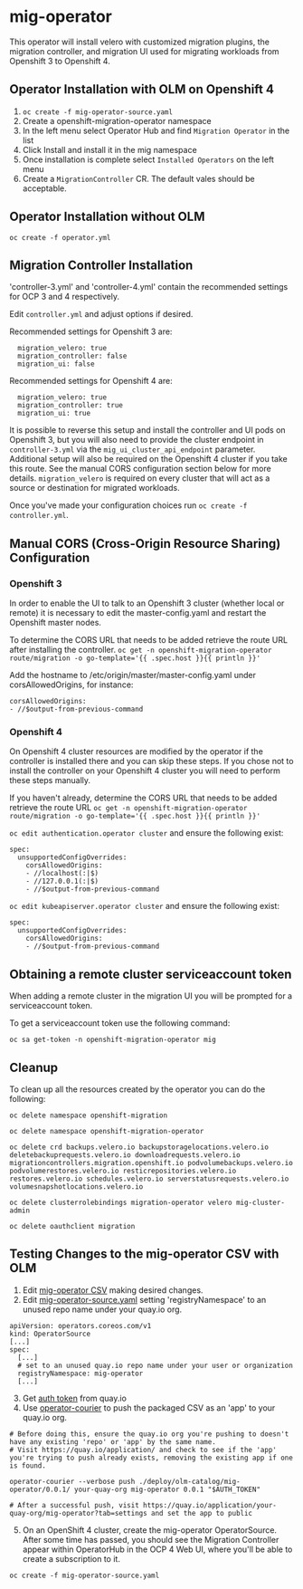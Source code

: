 # mig-operator
This operator will install velero with customized migration plugins, the migration controller, and migration UI used for migrating workloads from Openshift 3 to Openshift 4.

## Operator Installation with OLM on Openshift 4
1. `oc create -f mig-operator-source.yaml`
1. Create a openshift-migration-operator namespace
1. In the left menu select Operator Hub and find `Migration Operator` in the list
1. Click Install and install it in the mig namespace
1. Once installation is complete select `Installed Operators` on the left menu
1. Create a `MigrationController` CR. The default vales should be acceptable.

## Operator Installation without OLM

`oc create -f operator.yml`

## Migration Controller Installation
'controller-3.yml' and 'controller-4.yml' contain the recommended settings for OCP 3 and 4 respectively.

Edit `controller.yml` and adjust options if desired.

Recommended settings for Openshift 3 are:
```
  migration_velero: true
  migration_controller: false
  migration_ui: false
```

Recommended settings for Openshift 4 are:
```
  migration_velero: true
  migration_controller: true
  migration_ui: true
```

It is possible to reverse this setup and install the controller and UI pods on Openshift 3, but you will also need to provide the cluster endpoint in `controller-3.yml` via the `mig_ui_cluster_api_endpoint` parameter. Additional setup will also be required on the Openshift 4 cluster if you take this route. See the manual CORS configuration section below for more details. `migration_velero` is required on every cluster that will act as a source or destination for migrated workloads.

Once you've made your configuration choices run `oc create -f controller.yml`.

## Manual CORS (Cross-Origin Resource Sharing) Configuration

### Openshift 3
In order to enable the UI to talk to an Openshift 3 cluster (whether local or remote) it is necessary to edit the master-config.yaml and restart the Openshift master nodes. 

To determine the CORS URL that needs to be added retrieve the route URL after installing the controller.
`oc get -n openshift-migration-operator route/migration -o go-template='{{ .spec.host }}{{ println }}'`

Add the hostname to /etc/origin/master/master-config.yaml under corsAllowedOrigins, for instance:
```
corsAllowedOrigins:
- //$output-from-previous-command
```

### Openshift 4
On Openshift 4 cluster resources are modified by the operator if the controller is installed there and you can skip these steps. If you chose not to install the controller on your Openshift 4 cluster you will need to perform these steps manually.

If you haven't already, determine the CORS URL that needs to be added retrieve the route URL
`oc get -n openshift-migration-operator route/migration -o go-template='{{ .spec.host }}{{ println }}'`

`oc edit authentication.operator cluster` and ensure the following exist:
```
spec:
  unsupportedConfigOverrides:
    corsAllowedOrigins:
    - //localhost(:|$)
    - //127.0.0.1(:|$)
    - //$output-from-previous-command
```

`oc edit kubeapiserver.operator cluster` and ensure the following exist:
```
spec:
  unsupportedConfigOverrides:
    corsAllowedOrigins:
    - //$output-from-previous-command
```

## Obtaining a remote cluster serviceaccount token
When adding a remote cluster in the migration UI you will be prompted for a serviceaccount token.

To get a serviceaccount token use the following command:
```
oc sa get-token -n openshift-migration-operator mig
```

## Cleanup
To clean up all the resources created by the operator you can do the following:
```
oc delete namespace openshift-migration

oc delete namespace openshift-migration-operator

oc delete crd backups.velero.io backupstoragelocations.velero.io deletebackuprequests.velero.io downloadrequests.velero.io migrationcontrollers.migration.openshift.io podvolumebackups.velero.io podvolumerestores.velero.io resticrepositories.velero.io restores.velero.io schedules.velero.io serverstatusrequests.velero.io volumesnapshotlocations.velero.io

oc delete clusterrolebindings migration-operator velero mig-cluster-admin

oc delete oauthclient migration
```

## Testing Changes to the mig-operator CSV with OLM
1. Edit [mig-operator CSV](https://github.com/fusor/mig-operator/blob/master/deploy/olm-catalog/mig-operator/0.0.1/mig-operator.v0.0.1.clusterserviceversion.yaml) making desired changes.
2. Edit [mig-operator-source.yaml](https://github.com/fusor/mig-operator/blob/master/mig-operator-source.yaml) setting 'registryNamespace' to an unused repo name under your quay.io org.
```
apiVersion: operators.coreos.com/v1
kind: OperatorSource
[...]
spec:
  [...]
  # set to an unused quay.io repo name under your user or organization
  registryNamespace: mig-operator
  [...]
```
3. Get [auth token](https://github.com/operator-framework/operator-courier#authentication) from quay.io
4. Use [operator-courier](https://github.com/operator-framework/operator-courier) to push the packaged CSV as an 'app' to your quay.io org. 
```
# Before doing this, ensure the quay.io org you're pushing to doesn't have any existing 'repo' or 'app' by the same name.
# Visit https://quay.io/application/ and check to see if the 'app' you're trying to push already exists, removing the existing app if one is found.

operator-courier --verbose push ./deploy/olm-catalog/mig-operator/0.0.1/ your-quay-org mig-operator 0.0.1 "$AUTH_TOKEN"

# After a successful push, visit https://quay.io/application/your-quay-org/mig-operator?tab=settings and set the app to public
```

5. On an OpenShift 4 cluster, create the mig-operator OperatorSource. After some time has passed, you should see the Migration Controller appear within OperatorHub in the OCP 4 Web UI, where you'll be able to create a subscription to it.
```
oc create -f mig-operator-source.yaml
```


